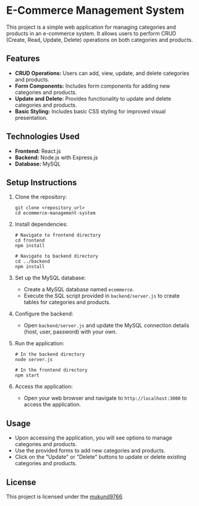 # E-Commerce Management System

This project is a simple web application for managing categories and products in an e-commerce system. It allows users to perform CRUD (Create, Read, Update, Delete) operations on both categories and products.

## Features

- **CRUD Operations:** Users can add, view, update, and delete categories and products.
- **Form Components:** Includes form components for adding new categories and products.
- **Update and Delete:** Provides functionality to update and delete categories and products.
- **Basic Styling:** Includes basic CSS styling for improved visual presentation.

## Technologies Used

- **Frontend:** React.js
- **Backend:** Node.js with Express.js
- **Database:** MySQL

## Setup Instructions

1. Clone the repository:

    ```
    git clone <repository_url>
    cd ecommerce-management-system
    ```

2. Install dependencies:

    ```
    # Navigate to frontend directory
    cd frontend
    npm install

    # Navigate to backend directory
    cd ../backend
    npm install
    ```

3. Set up the MySQL database:

    - Create a MySQL database named `ecommerce`.
    - Execute the SQL script provided in `backend/server.js` to create tables for categories and products.

4. Configure the backend:

    - Open `backend/server.js` and update the MySQL connection details (host, user, password) with your own.

5. Run the application:

    ```
    # In the backend directory
    node server.js

    # In the frontend directory
    npm start
    ```

6. Access the application:

    - Open your web browser and navigate to `http://localhost:3000` to access the application.

## Usage

- Upon accessing the application, you will see options to manage categories and products.
- Use the provided forms to add new categories and products.
- Click on the "Update" or "Delete" buttons to update or delete existing categories and products.

## License

This project is licensed under the [mukund9766](LICENSE).
